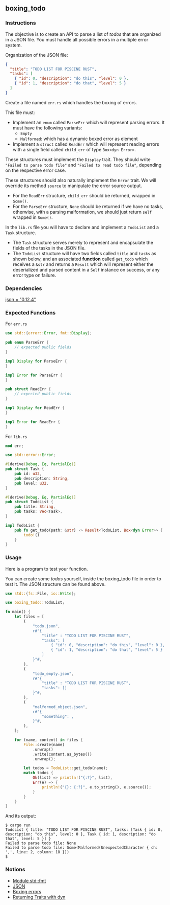 ## boxing_todo

### Instructions

The objective is to create an API to parse a list of _todos_ that are organized in a JSON file. You must handle all possible errors in a multiple error system.

Organization of the JSON file:

```json
{
  "title": "TODO LIST FOR PISCINE RUST",
  "tasks": [
    { "id": 0, "description": "do this", "level": 0 },
    { "id": 1, "description": "do that", "level": 5 }
  ]
}
```

Create a file named `err.rs` which handles the boxing of errors.

This file must:

- Implement an `enum` called `ParseErr` which will represent parsing errors. It must have the following variants:
  - `Empty`
  - `Malformed`: which has a dynamic boxed error as element
- Implement a `struct` called `ReadErr` which will represent reading errors with a single field called `child_err` of type `Box<dyn Error>`.

These structures must implement the `Display` trait. They should write `"Failed to parse todo file"` and `"Failed to read todo file"`, depending on the respective error case.

These structures should also naturally implement the `Error` trait. We will override its method `source` to manipulate the error source output.

- For the `ReadErr` structure, `child_err` should be returned, wrapped in `Some()`.
- For the `ParseErr` structure, `None` should be returned if we have no tasks, otherwise, with a parsing malformation, we should just return `self` wrapped in `Some()`.

In the `lib.rs` file you will have to declare and implement a `TodoList` and a `Task` structure.

- The `Task` structure serves merely to represent and encapsulate the fields of the tasks in the JSON file.
- The `TodoList` structure will have two fields called `title` and `tasks` as shown below, and an associated **function** called `get_todo` which receives a `&str` and returns a `Result` which will represent either the deserialized and parsed content in a `Self` instance on success, or any error type on failure.

### Dependencies

[json = "0.12.4"](https://docs.rs/json/0.12.4/json/)

### Expected Functions

For `err.rs`

```rust
use std::{error::Error, fmt::Display};

pub enum ParseErr {
    // expected public fields
}

impl Display for ParseErr {
}

impl Error for ParseErr {
}

pub struct ReadErr {
    // expected public fields
}

impl Display for ReadErr {
}

impl Error for ReadErr {
}
```

For `lib.rs`

```rust
mod err;

use std::error::Error;

#[derive(Debug, Eq, PartialEq)]
pub struct Task {
    pub id: u32,
    pub description: String,
    pub level: u32,
}

#[derive(Debug, Eq, PartialEq)]
pub struct TodoList {
    pub title: String,
    pub tasks: Vec<Task>,
}

impl TodoList {
    pub fn get_todo(path: &str) -> Result<TodoList, Box<dyn Error>> {
        todo!()
    }
}
```

### Usage

Here is a program to test your function.

You can create some _todos_ yourself, inside the boxing_todo file in order to test it. The JSON structure can be found above.

```rust
use std::{fs::File, io::Write};

use boxing_todo::TodoList;

fn main() {
    let files = [
        (
            "todo.json",
            r#"{
                "title" : "TODO LIST FOR PISCINE RUST",
                "tasks": [
                    { "id": 0, "description": "do this", "level": 0 },
                    { "id": 1, "description": "do that", "level": 5 }
                ]
            }"#,
        ),
        (
            "todo_empty.json",
            r#"{
                "title" : "TODO LIST FOR PISCINE RUST",
                "tasks": []
            }"#,
        ),
        (
            "malformed_object.json",
            r#"{
                "something": ,
            }"#,
        ),
    ];

    for (name, content) in files {
        File::create(name)
            .unwrap()
            .write(content.as_bytes())
            .unwrap();

        let todos = TodoList::get_todo(name);
        match todos {
            Ok(list) => println!("{:?}", list),
            Err(e) => {
                println!("{}: {:?}", e.to_string(), e.source());
            }
        }
    }
}
```

And its output:

```console
$ cargo run
TodoList { title: "TODO LIST FOR PISCINE RUST", tasks: [Task { id: 0, description: "do this", level: 0 }, Task { id: 1, description: "do that", level: 5 }] }
Failed to parse todo file: None
Failed to parse todo file: Some(Malformed(UnexpectedCharacter { ch: ',', line: 2, column: 18 }))
$
```

### Notions

- [Module std::fmt](https://doc.rust-lang.org/std/fmt/)
- [JSON](https://docs.rs/json/0.12.4/json/)
- [Boxing errors](https://doc.rust-lang.org/stable/rust-by-example/error/multiple_error_types/boxing_errors.html)
- [Returning Traits with dyn](https://doc.rust-lang.org/stable/rust-by-example/trait/dyn.html)
